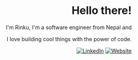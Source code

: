 <div align="right">

<h1>Hello there!</h1>   

I'm Rinku, I'm a software engineer from Nepal and

I love building cool things with the power of code.


[![LinkedIn](https://img.shields.io/badge/linkedin-%230077B5.svg?style=for-the-badge&logo=linkedin&logoColor=white)](https://linkedin.com/in/therealrinku)
[![Website](https://img.shields.io/badge/website-%FF5733.svg?style=for-the-badge&logo=javascript&logoColor=white)](https://rinkerminal.web.app)

</p>  

</div>

